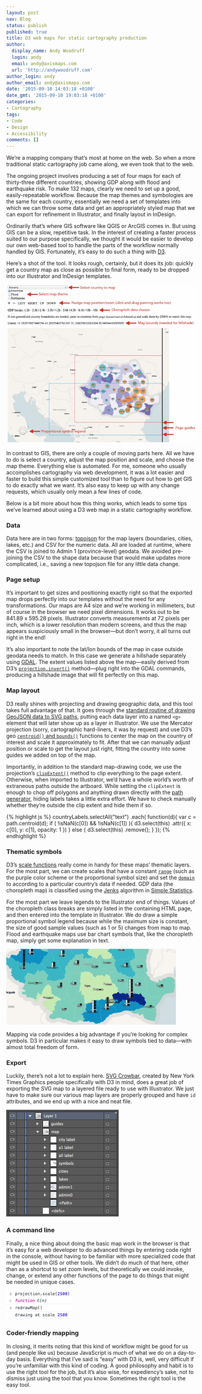 ```yaml
---
layout: post
nav: Blog
status: publish
published: true
title: D3 web maps for static cartography production
author:
  display_name: Andy Woodruff
  login: andy
  email: andy@axismaps.com
  url: 'http://andywoodruff.com'
author_login: andy
author_email: andy@axismaps.com
date: '2015-09-10 14:03:18 +0100'
date_gmt: '2015-09-10 19:03:18 +0100'
categories:
- Cartography
tags:
- Code
- Design
- Accessibility
comments: []
---
```


<p>We&#8217;re a mapping company that&#8217;s most at home on the web. So when a more traditional static cartography job came along, we even took that to the web.</p>
<p>The ongoing project involves producing a set of four maps for each of thirty-three different countries, showing GDP along with flood and earthquake risk. To make 132 maps, clearly we need to set up a good, easily-repeatable workflow. Because the map themes and symbologies are the same for each country, essentially we need a set of templates into which we can throw some data and get an appropriately styled map that we can export for refinement in Illustrator, and finally layout in InDesign.</p>
<p>Ordinarily that&#8217;s where GIS software like QGIS or ArcGIS comes in. But using GIS can be a slow, repetitive task. In the interest of creating a faster process suited to our purpose specifically, we thought it would be easier to develop our own web-based tool to handle the parts of the workflow normally handled by GIS. Fortunately, it&#8217;s easy to do such a thing with <a href="http://d3js.org/" target="_blank">D3</a>.</p>
<p>Here&#8217;s a shot of the tool. It looks rough, certainly, but it does its job: quickly get a country map as close as possible to final form, ready to be dropped into our Illustrator and InDesign templates.</p>
<p><a href="/media/posts/2015/09/d3-static-map.jpg"><img src="/media/posts/2015/09/d3-static-map.jpg" alt="D3 tool for static maps" /></a></p>
<p>In contrast to GIS, there are only a couple of moving parts here. All we have to do is select a country, adjust the map position and scale, and choose the map theme. Everything else is automated. For me, someone who usually accomplishes cartography via web development, it was a lot easier and faster to build this simple customized tool than to figure out how to get GIS to do exactly what we want. It&#8217;s also easy to keep up with any change requests, which usually only mean a few lines of code.</p>
<p>Below is a bit more about how this thing works, which leads to some tips we&#8217;ve learned about using a D3 web map in a static cartography workflow.</p>
<h3>Data</h3>
<p>Data here are in two forms: <a href="https://github.com/mbostock/topojson" target="_blank">topojson</a> for the map layers (boundaries, cities, lakes, etc.) and CSV for the numeric data. All are loaded at runtime, where the CSV is joined to Admin 1 (province-level) geodata. We avoided pre-joining the CSV to the shape data because that would make updates more complicated, i.e., saving a new topojson file for any little data change.</p>
<h3>Page setup</h3>
<p>It&#8217;s important to get sizes and positioning exactly right so that the exported map drops perfectly into our templates without the need for any transformations. Our maps are A4 size and we&#8217;re working in millimeters, but of course in the browser we need pixel dimensions. It works out to be 841.89 x 595.28 pixels. Illustrator converts measurements at 72 pixels per inch, which is a lower resolution than modern screens, and thus the map appears suspiciously small in the browser—but don&#8217;t worry, it all turns out right in the end!</p>
<p>It&#8217;s also important to note the lat/lon bounds of the map in case outside geodata needs to match. In this case we generate a hillshade separately using <a href="http://www.gdal.org/" target="_blank">GDAL</a>. The extent values listed above the map—easily derived from D3&#8217;s <a href="https://github.com/mbostock/d3/wiki/Geo-Projections#invert" target="_blank"><code>projection.invert()</code></a> method—plug right into the GDAL commands, producing a hillshade image that will fit perfectly on this map.</p>
<h3>Map layout</h3>
<p>D3 really shines with projecting and drawing geographic data, and this tool takes full advantage of that. It goes through the <a href="http://bost.ocks.org/mike/map/" target="_blank">standard routine of drawing GeoJSON data to SVG paths</a>, putting each data layer into a named <code>&lt;g&gt;</code> element that will later show up as a layer in Illustrator. We use the Mercator projection (sorry, cartographic hard-liners, it was by request) and use D3&#8217;s geo <a href="https://github.com/mbostock/d3/wiki/Geo-Paths#centroid" target="_blank"><code>centroid()</code> and <code>bounds()</code></a> functions to center the map on the country of interest and scale it approximately to fit. After that we can manually adjust position or scale to get the layout just right, fitting the country into some guides we added on top of the map.</p>
<p>Importantly, in addition to the standard map-drawing code, we use the projection&#8217;s <a href="https://github.com/mbostock/d3/wiki/Geo-Projections#clipExtent" target="_blank"><code>clipExtent()</code></a> method to clip everything to the page extent. Otherwise, when imported to Illustrator, we&#8217;d have a whole world&#8217;s worth of extraneous paths outside the artboard. While setting the <code>clipExtent</code> is enough to chop off polygons and anything drawn directly with the <a href="https://github.com/mbostock/d3/wiki/Geo-Paths" target="_blank">path generator</a>, hiding labels takes a little extra effort. We have to check manually whether they&#8217;re outside the clip extent and hide them if so.</p>

{% highlight js %}
countryLabels.selectAll("text")
  .each( function(d){
    var c = path.centroid(d);
    if ( !isNaN(c[0]) && !isNaN(c[1]) ){
      d3.select(this)
        .attr({
          x: c[0],
          y: c[1],
          opacity: 1
        })
    } else {
      d3.select(this)
        .remove();
    }
  });
{% endhighlight %}

<h3>Thematic symbols</h3>
<p>D3&#8217;s <a href="https://github.com/mbostock/d3/wiki/Quantitative-Scales" target="_blank">scale functions</a> really come in handy for these maps&#8217; thematic layers. For the most part, we can create scales that have a constant <a href="https://github.com/mbostock/d3/wiki/Quantitative-Scales#linear_range" target="_blank"><code>range</code></a> (such as the purple color scheme or the proportional symbol size) and set the <a href="https://github.com/mbostock/d3/wiki/Quantitative-Scales#linear_domain" target="_blank"><code>domain</code></a> to according to a particular country&#8217;s data if needed. GDP data (the choropleth map) is classified using the <a href="http://bl.ocks.org/tmcw/4969184" target="_blank">Jenks</a> algorithm in <a href="https://github.com/simple-statistics/simple-statistics" target="_blank">Simple Statistics</a>.</p>
<p>For the most part we leave legends to the Illustrator end of things. Values of the choropleth class breaks are simply listed in the containing HTML page, and then entered into the template in Illustrator. We do draw a simple proportional symbol legend because while the maximum size is constant, the size of good sample values (such as 1 or 5) changes from map to map. Flood and earthquake maps use bar chart symbols that, like the choropleth map, simply get some explanation in text.</p>
<p><a href="/media/posts/2015/09/flood_symbols.jpg"><img src="/media/posts/2015/09/flood_symbols.jpg" alt="Flood symbols" /></a></p>
<p>Mapping via code provides a big advantage if you&#8217;re looking for complex symbols. D3 in particular makes it easy to draw symbols tied to data—with almost total freedom of form.</p>
<h3>Export</h3>
<p>Luckily, there&#8217;s not a lot to explain here. <a href="http://nytimes.github.io/svg-crowbar/" target="_blank">SVG Crowbar</a>, created by New York Times Graphics people specifically with D3 in mind, does a great job of exporting the SVG map to a layered file ready to use with Illustrator. We just have to make sure our various map layers are properly grouped and have <code>id</code> attributes, and we end up with a nice and neat file.</p>
<p><a href="/media/posts/2015/09/layers.jpg"><img src="/media/posts/2015/09/layers.jpg" alt="Map layers" /></a></p>
<h3>A command line</h3>
<p>Finally, a nice thing about doing the basic map work in the browser is that it&#8217;s easy for a web developer to do advanced things by entering code right in the console, without having to be familiar with more specialized code that might be used in GIS or other tools. We didn&#8217;t do much of that here, other than as a shortcut to set zoom levels, but theoretically we could invoke, change, or extend any other functions of the page to do things that might be needed in unique cases.</p>
<p><a href="/media/posts/2015/09/console.jpg"><img src="/media/posts/2015/09/console.jpg" alt="Adjusting the map in the console" /></a></p>
<h3>Coder-friendly mapping</h3>
<p>In closing, it merits noting that this kind of workflow might be good for us (and people like us) because JavaScript is much of what we do on a day-to-day basis. Everything that I&#8217;ve said is &#8220;easy&#8221; with D3 is, well, very difficult if you&#8217;re unfamiliar with this kind of coding. A good philosophy and habit is to use the right tool for the job, but it&#8217;s also wise, for expediency&#8217;s sake, not to dismiss just using the tool that you know. Sometimes the right tool is the easy tool.</p>
